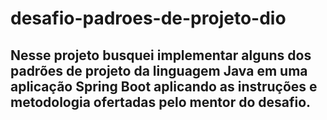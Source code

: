 # desafio-padroes-de-projeto-dio

## Nesse projeto busquei implementar alguns dos padrões de projeto da linguagem Java em uma aplicação Spring Boot aplicando as instruções e metodologia ofertadas pelo mentor do desafio.
